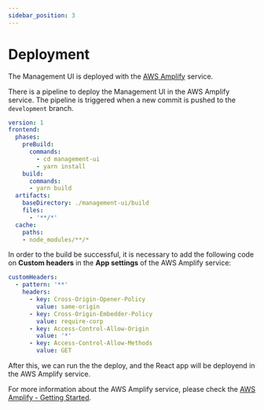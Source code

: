 ```yaml
---
sidebar_position: 3
---
```


# Deployment

The Management UI is deployed with the [AWS Amplify](https://aws.amazon.com/amplify/) service.

There is a pipeline to deploy the Management UI in the AWS Amplify service. The pipeline is triggered when a new commit is pushed to the `development` branch.

~~~yml 
version: 1
frontend:
  phases:
    preBuild:
      commands:
        - cd management-ui
        - yarn install
    build:
      commands:
      - yarn build
  artifacts:
    baseDirectory: ./management-ui/build
    files:
      - '**/*'
  cache:
    paths: 
    - node_modules/**/*
~~~

In order to the build be successful, it is necessary to add the following code on **Custom headers** in the **App settings** of the AWS Amplify service:

~~~yml
customHeaders:
  - pattern: '**'
    headers:
      - key: Cross-Origin-Opener-Policy
        value: same-origin
      - key: Cross-Origin-Embedder-Policy
        value: require-corp
      - key: Access-Control-Allow-Origin
        value: '*'
      - key: Access-Control-Allow-Methods
        value: GET
~~~

After this, we can run the the deploy, and the React app will be deployend in the AWS Amplify service.

For more information about the AWS Amplify service, please check the [AWS Amplify - Getting Started](https://aws.amazon.com/getting-started/hands-on/build-react-app-amplify-graphql/module-one/).
